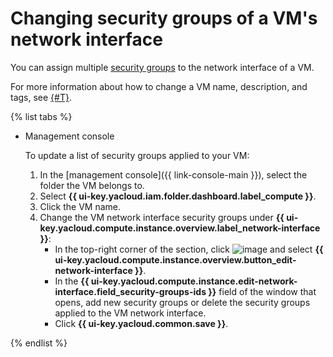 # Changing security groups of a VM's network interface

You can assign multiple [security groups](../../../vpc/operations/security-group-create.md) to the network interface of a VM.

For more information about how to change a VM name, description, and tags, see [{#T}](vm-update.md).

{% list tabs %}

- Management console

   To update a list of security groups applied to your VM:
   1. In the [management console]({{ link-console-main }}), select the folder the VM belongs to.
   1. Select **{{ ui-key.yacloud.iam.folder.dashboard.label_compute }}**.
   1. Click the VM name.
   1. Change the VM network interface security groups under **{{ ui-key.yacloud.compute.instance.overview.label_network-interface }}**:
      * In the top-right corner of the section, click ![image](../../../_assets/options.svg) and select **{{ ui-key.yacloud.compute.instance.overview.button_edit-network-interface }}**.
      * In the **{{ ui-key.yacloud.compute.instance.edit-network-interface.field_security-groups-ids }}** field of the window that opens, add new security groups or delete the security groups applied to the VM network interface.
      * Click **{{ ui-key.yacloud.common.save }}**.

{% endlist %}